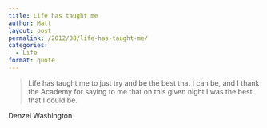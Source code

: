 ```yaml
---
title: Life has taught me
author: Matt
layout: post
permalink: /2012/08/life-has-taught-me/
categories:
  - Life
format: quote
---
```


> Life has taught me to just try and be the best that I can be, and I thank the Academy for saying to me that on this given night I was the best that I could be.

Denzel Washington
